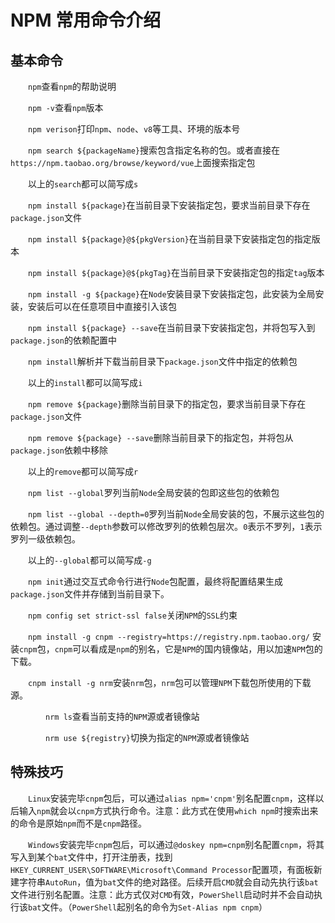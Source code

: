 # NPM 常用命令介绍

## 基本命令

　　`npm`查看`npm`的帮助说明

　　`npm -v`查看`npm`版本

　　`npm verison`打印`npm`、`node`、`v8`等工具、环境的版本号

　　`npm search ${packageName}`搜索包含指定名称的包。或者直接在`https://npm.taobao.org/browse/keyword/vue`上面搜索指定包

　　以上的`search`都可以简写成`s`

　　`npm install ${package}`在当前目录下安装指定包，要求当前目录下存在`package.json`文件

　　`npm install ${package}@${pkgVersion}`在当前目录下安装指定包的指定版本

　　`npm install ${package}@${pkgTag}`在当前目录下安装指定包的指定`tag`版本

　　`npm install -g ${package}`在`Node`安装目录下安装指定包，此安装为全局安装，安装后可以在任意项目中直接引入该包

　　`npm install ${package} --save`在当前目录下安装指定包，并将包写入到`package.json`的依赖配置中

　　`npm install`解析并下载当前目录下`package.json`文件中指定的依赖包

　　以上的`install`都可以简写成`i`

　　`npm remove ${package}`删除当前目录下的指定包，要求当前目录下存在`package.json`文件

　　`npm remove ${package} --save`删除当前目录下的指定包，并将包从`package.json`依赖中移除

　　以上的`remove`都可以简写成`r`

　　`npm list --global`罗列当前`Node`全局安装的包即这些包的依赖包

　　`npm list --global --depth=0`罗列当前`Node`全局安装的包，不展示这些包的依赖包。通过调整`--depth`参数可以修改罗列的依赖包层次。`0`表示不罗列，`1`表示罗列一级依赖包。

　　以上的`--global`都可以简写成`-g`

　　`npm init`通过交互式命令行进行`Node`包配置，最终将配置结果生成`package.json`文件并存储到当前目录下。

　　`npm config set strict-ssl false`关闭`NPM`的`SSL`约束

　　`npm install -g cnpm --registry=https://registry.npm.taobao.org/` 安装`cnpm`包，`cnpm`可以看成是`npm`的别名，它是`NPM`的国内镜像站，用以加速`NPM`包的下载。

　　`cnpm install -g nrm`安装`nrm`包，`nrm`包可以管理`NPM`下载包所使用的下载源。

　　　　`nrm ls`查看当前支持的`NPM`源或者镜像站

　　　　`nrm use ${registry}`切换为指定的`NPM`源或者镜像站


## 特殊技巧

　　`Linux`安装完毕`cnpm`包后，可以通过`alias npm='cnpm'`别名配置`cnpm`，这样以后输入`npm`就会以`cnpm`方式执行命令。注意：此方式在使用`which npm`时搜索出来的命令是原始`npm`而不是`cnpm`路径。

　　`Windows`安装完毕`cnpm`包后，可以通过`@doskey npm=cnpm`别名配置`cnpm`，将其写入到某个`bat`文件中，打开注册表，找到`HKEY_CURRENT_USER\SOFTWARE\Microsoft\Command Processor`配置项，有面板新建字符串`AutoRun`，值为`bat`文件的绝对路径。后续开启`CMD`就会自动先执行该`bat`文件进行别名配置。注意：此方式仅对`CMD`有效，`PowerShell`启动时并不会自动执行该`bat`文件。（`PowerShell`起别名的命令为`Set-Alias npm cnpm`）


